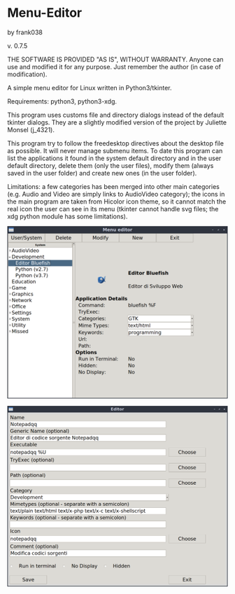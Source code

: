 # Menu-Editor
by frank038

v. 0.7.5

THE SOFTWARE IS PROVIDED "AS IS", WITHOUT WARRANTY. Anyone can use and modified it for any purpose. Just remember the author (in case of modification).

A simple menu editor for Linux written in Python3/tkinter.

Requirements: python3, python3-xdg.

This program uses customs file and directory dialogs instead of the default tkinter dialogs. They are a slightly modified version of the project by Juliette Monsel (j_4321).

This program try to follow the freedesktop directives about the desktop file as possible.
It will never manage submenu items.
To date this program can list the applications it found in the system default directory and in the user default directory, delete them (only the user files), modify them (always saved in the user folder) and create new ones (in the user folder).

Limitations: a few categories has been merged into other main categories (e.g. Audio and Video are simply links to AudioVideo category); the icons in the main program are taken from Hicolor icon theme, so it cannot match the real icon the user can see in its menu (tkinter cannot handle svg files; the xdg python module has some limitations).

![My image](https://github.com/frank038/Menu-Editor/blob/master/img1.png)

![My image](https://github.com/frank038/Menu-Editor/blob/master/img2.png)
